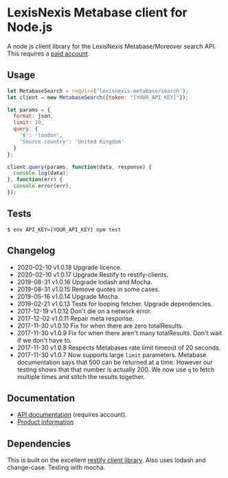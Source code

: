 # LexisNexis Metabase client for Node.js #

A node js client library for the LexisNexis Metabase/Moreover search API. This requires a [paid account](https://www.lexisnexis.com/en-us/products/metabase.page).

## Usage ##

```Javascript
let MetabaseSearch = require('lexisnexis-metabase/search');
let client = new MetabaseSearch({token: "[YOUR_API_KEY]"});

let params = {
  format: json,
  limit: 10,
  query: {
    '$': 'london',
    'Source country': 'United Kingdom'
  }
};

client.query(params, function(data, response) {
  console.log(data);
}, function(err) {
  console.error(err);
});
```

## Tests ##

```Shell
$ env API_KEY=[YOUR_API_KEY] npm test
```

## Changelog ##

- 2020-02-10  v1.0.18 Upgrade licence.
- 2020-02-10  v1.0.17 Upgrade Restify to restify-clients.
- 2019-08-31  v1.0.16 Upgrade lodash and Mocha.
- 2019-08-31  v1.0.15 Remove quotes in some cases.
- 2019-05-16  v1.0.14 Upgrade Mocha.
- 2019-02-21  v1.0.13 Tests for looping fetcher. Upgrade dependencies.
- 2017-12-19  v1.0.12 Don't die on a network error.
- 2017-12-02  v1.0.11 Repair meta response.
- 2017-11-30  v1.0.10 Fix for when there are zero totalResults.
- 2017-11-30  v1.0.9  Fix for when there aren't many totalResults. Don't wait if we don't have to.
- 2017-11-30  v1.0.8  Respects Metabases rate limit timeout of 20 seconds.
- 2017-11-30  v1.0.7  Now supports large `limit` parameters. Metabase documentation says that 500 can be returned at a time. However our testing shows that that number is actually 200. We now use `q` to fetch multiple times and stitch the results together.

## Documentation ##

* [API documentation](https://portal.moreover.com/index.html#documentation/LN-MB-technical) (requires account).
* [Product information](https://www.lexisnexis.com/en-us/products/metabase.page)

## Dependencies ##

This is built on the excellent [restify client library](http://restify.com/#client-api). Also uses lodash and change-case. Testing with mocha.
